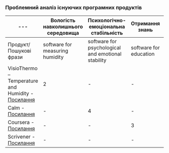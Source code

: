 ### Проблемний аналіз існуючих програмних продуктів

| --- | Вологість навколишнього середовища | Психологічно-емоціональна стабільність | Отримання знань | Написання художніх творів | Тип ліцензії | Примітка |
| --- |-----------------------------------------|-----------------------------------------|----------------|-----------------------|--------------|----------|
| Продукт/Пошукові фрази | software for measuring humidity | software for psychological and emotional stability | software for education | sowftware for writing and publication | --- |
| VisioThermo – Temperature and Humidity - [Посилання](https://www.visiosoft.co.za/our-products-visiothermo/) | 2 | - | - | - | Proprietary | - |
| Calm - [Посилання](https://www.calm.com/) | - | 4 | - | - | Free | - |
| Coursera - [Посилання](https://www.coursera.org/) | - | - | 3 | - | Proprietary | - |
| Scrivener - [Посилання](https://www.literatureandlatte.com/scrivener/overview) | - | - | - | 4 | Shareware | - |

